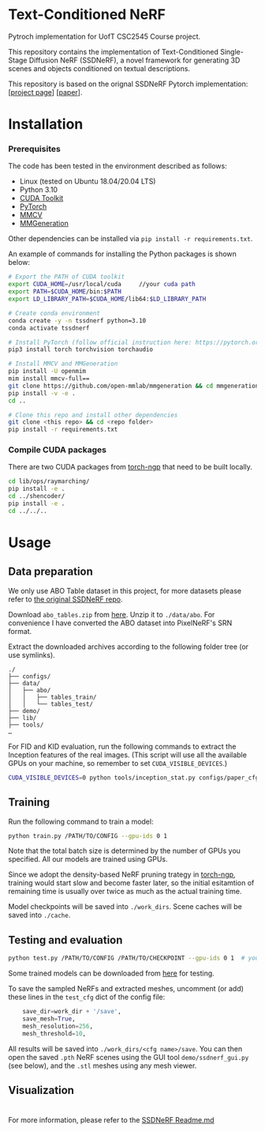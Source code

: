 # Text-Conditioned NeRF

Pytroch implementation for UofT CSC2545 Course project.

This repository contains the implementation of Text-Conditioned Single-Stage Diffusion NeRF (SSDNeRF), a novel framework for generating 3D scenes and objects conditioned on textual descriptions. 

This repository is based on the orignal SSDNeRF Pytorch implementation: [[project page](https://lakonik.github.io/ssdnerf)] [[paper](https://arxiv.org/pdf/2304.06714.pdf)].

# Installation
### Prerequisites

The code has been tested in the environment described as follows:

- Linux (tested on Ubuntu 18.04/20.04 LTS)
- Python 3.10
- [CUDA Toolkit](https://developer.nvidia.com/cuda-toolkit-archive)
- [PyTorch](https://pytorch.org/get-started/previous-versions/) 
- [MMCV](https://github.com/open-mmlab/mmcv) 
- [MMGeneration](https://github.com/open-mmlab/mmgeneration) 

Other dependencies can be installed via `pip install -r requirements.txt`. 

An example of commands for installing the Python packages is shown below:

```bash
# Export the PATH of CUDA toolkit
export CUDA_HOME=/usr/local/cuda     //your cuda path
export PATH=$CUDA_HOME/bin:$PATH
export LD_LIBRARY_PATH=$CUDA_HOME/lib64:$LD_LIBRARY_PATH

# Create conda environment
conda create -y -n tssdnerf python=3.10
conda activate tssdnerf

# Install PyTorch (follow official instruction here: https://pytorch.org/get-started/locally/)
pip3 install torch torchvision torchaudio

# Install MMCV and MMGeneration
pip install -U openmim
mim install mmcv-full==
git clone https://github.com/open-mmlab/mmgeneration && cd mmgeneration && git checkout v
pip install -v -e .
cd ..

# Clone this repo and install other dependencies
git clone <this repo> && cd <repo folder>
pip install -r requirements.txt
```

### Compile CUDA packages

There are two CUDA packages from [torch-ngp](https://github.com/ashawkey/torch-ngp) that need to be built locally.

```bash
cd lib/ops/raymarching/
pip install -e .
cd ../shencoder/
pip install -e .
cd ../../..
```

# Usage
## Data preparation
We only use ABO Table dataset in this project, for more datasets please refer to [the original SSDNeRF repo](https://github.com/Lakonik/SSDNeRF).

Download `abo_tables.zip` from [here](https://drive.google.com/file/d/1lzw3uYbpuCxWBYYqYyL4ZEFomBOUN323/view?usp=share_link). Unzip it to `./data/abo`. For convenience I have converted the ABO dataset into PixelNeRF's SRN format.

Extract the downloaded archives according to the following folder tree (or use symlinks).

```
./
├── configs/
├── data/
│   ├── abo/
│   │   ├── tables_train/
│   │   └── tables_test/
├── demo/
├── lib/
├── tools/
…
```

For FID and KID evaluation, run the following commands to extract the Inception features of the real images. (This script will use all the available GPUs on your machine, so remember to set `CUDA_VISIBLE_DEVICES`.)

```bash
CUDA_VISIBLE_DEVICES=0 python tools/inception_stat.py configs/paper_cfgs/ssdnerf_abotables_uncond.py
```

## Training

Run the following command to train a model:

```bash
python train.py /PATH/TO/CONFIG --gpu-ids 0 1
```

Note that the total batch size is determined by the number of GPUs you specified. All our models are trained using  GPUs.

Since we adopt the density-based NeRF pruning trategy in [torch-ngp](https://github.com/ashawkey/torch-ngp), training would start slow and become faster later, so the initial esitamtion of remaining time is usually over twice as much as the actual training time.

Model checkpoints will be saved into `./work_dirs`. Scene caches will be saved into `./cache`.

## Testing and evaluation

```bash
python test.py /PATH/TO/CONFIG /PATH/TO/CHECKPOINT --gpu-ids 0 1  # you can specify any number of GPUs here
```
Some trained models can be downloaded from [here](https://drive.google.com/drive/folders/13z4C13TsofPkBuqMqQjRp5yDck7CjCiZ?usp=sharing) for testing.

To save the sampled NeRFs and extracted meshes, uncomment (or add) these lines in the `test_cfg` dict of the config file:

```python
    save_dir=work_dir + '/save',
    save_mesh=True,
    mesh_resolution=256,
    mesh_threshold=10,
```

All results will be saved into `./work_dirs/<cfg name>/save`.
You can then open the saved `.pth` NeRF scenes using the GUI tool `demo/ssdnerf_gui.py` (see below), and the `.stl` meshes using any mesh viewer.

## Visualization




#
For more information, please refer to the [SSDNeRF Readme.md](https://github.com/Lakonik/SSDNeRF)
